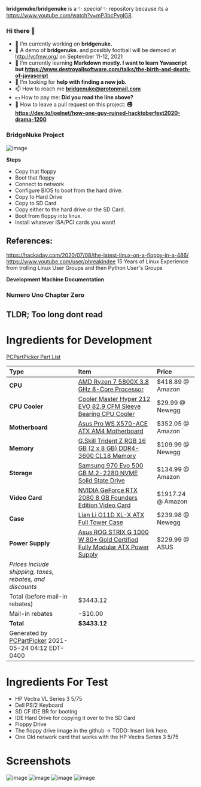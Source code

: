 **bridgenuke/bridgenuke** is a ✨ _special_ ✨ repository because its a https://www.youtube.com/watch?v=mP3bcPvgIG8.

### Hi there 👋

- 🔭 I’m currently working on **bridgenuke.** 
- 🔭 A demo of **bridgenuke.** and possibly football will be demoed at http://vcfmw.org/ on September 11-12, 2021
- 🌱 I’m currently learning **Markdown mostly. I want to learn Yavascript but https://www.destroyallsoftware.com/talks/the-birth-and-death-of-javascript**
- 🤔 I’m looking for **help with finding a new job.**
- 📫 How to reach me **bridgenuke@protonmail.com**
- 💵 How to pay me: **Did you read the line above?**
- 🐙 How to leave a pull request on this project: **🚭 https://dev.to/joelnet/how-one-guy-ruined-hacktoberfest2020-drama-1200**


### BridgeNuke Project

![image](https://user-images.githubusercontent.com/84703765/119317848-69d44000-bc2d-11eb-8471-170bfbc7e544.png)

**Steps**
- Copy that floppy
- Boot that floppy
- Connect to network
- Configure BIOS to boot from the hard drive.
- Copy to Hard Drive
- Copy to SD Card
- Copy either to the hard drive or the SD Card.
- Boot from floppy into linux.
- Install whatever ISA/PCI cards you want!

## References:
https://hackaday.com/2020/07/08/the-latest-linux-on-a-floppy-in-a-486/
https://www.youtube.com/user/phreakindee
15 Years of Linux Experience from trolling Linux User Groups and then Python User's Groups

**Development Machine Documentation**
### Numero Uno Chapter Zero
## TLDR; Too long dont read
# Ingredients for Development
[PCPartPicker Part List](https://pcpartpicker.com/list/Hhnkt8)

Type|Item|Price
:----|:----|:----
**CPU** | [AMD Ryzen 7 5800X 3.8 GHz 8-Core Processor](https://pcpartpicker.com/product/qtvqqs/amd-ryzen-7-5800x-38-ghz-8-core-processor-100-100000063wof) | $418.89 @ Amazon 
**CPU Cooler** | [Cooler Master Hyper 212 EVO 82.9 CFM Sleeve Bearing CPU Cooler](https://pcpartpicker.com/product/hmtCmG/cooler-master-cpu-cooler-rr212e20pkr2) | $29.99 @ Newegg 
**Motherboard** | [Asus Pro WS X570-ACE ATX AM4 Motherboard](https://pcpartpicker.com/product/n7PgXL/asus-pro-ws-x570-ace-atx-am4-motherboard-pro-ws-x570-ace) | $352.05 @ Amazon 
**Memory** | [G.Skill Trident Z RGB 16 GB (2 x 8 GB) DDR4-3600 CL18 Memory](https://pcpartpicker.com/product/6jBTwP/gskill-trident-z-rgb-16gb-2-x-8gb-ddr4-3600-memory-f4-3600c18d-16gtzrx) | $109.99 @ Newegg 
**Storage** | [Samsung 970 Evo 500 GB M.2-2280 NVME Solid State Drive](https://pcpartpicker.com/product/P4ZFf7/samsung-970-evo-500gb-m2-2280-solid-state-drive-mz-v7e500bw) | $134.99 @ Amazon 
**Video Card** | [NVIDIA GeForce RTX 2080 8 GB Founders Edition Video Card](https://pcpartpicker.com/product/kJZFf7/nvidia-geforce-rtx-2080-8-gb-founders-edition-video-card-900-1g180-2500-000) | $1917.24 @ Amazon 
**Case** | [Lian Li O11D XL-X ATX Full Tower Case](https://pcpartpicker.com/product/FjpmP6/lian-li-o11d-xl-x-atx-full-tower-case-o11d-xl-x) | $239.98 @ Newegg 
**Power Supply** | [Asus ROG STRIX G 1000 W 80+ Gold Certified Fully Modular ATX Power Supply](https://pcpartpicker.com/product/Nj3mP6/asus-rog-strix-g-1000-w-80-gold-certified-fully-modular-atx-power-supply-rog-strix-1000g) | $229.99 @ ASUS 
 | *Prices include shipping, taxes, rebates, and discounts* |
 | Total (before mail-in rebates) | $3443.12
 | Mail-in rebates | -$10.00
 | **Total** | **$3433.12**
 | Generated by [PCPartPicker](https://pcpartpicker.com) 2021-05-24 04:12 EDT-0400 |
 
# Ingredients For Test
- HP Vectra VL Series 3 5/75 
- Dell PS/2 Keyboard
- SD CF IDE BR for booting
- IDE Hard Drive for copying it over to the SD Card
- Floppy Drive
- The floppy drive image in the github -> TODO: Insert link here. 
- One Old network card that works with the HP Vectra Series 3 5/75


# Screenshots
![image](https://user-images.githubusercontent.com/84703765/119316522-e7974c00-bc2b-11eb-96ed-f0438d87158a.png)
![image](https://user-images.githubusercontent.com/84703765/119316489-dcdcb700-bc2b-11eb-81e7-0afe740e2c58.png)
![image](https://user-images.githubusercontent.com/84703765/119316389-c20a4280-bc2b-11eb-9f0d-50ab1519f5f9.png)
![image](https://user-images.githubusercontent.com/84703765/119316721-24634300-bc2c-11eb-8ad6-6748f38b26cc.png)





